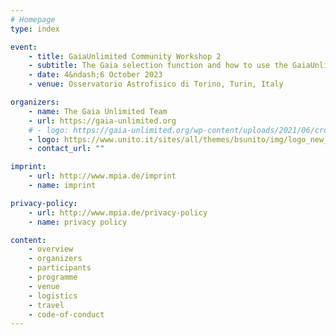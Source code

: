 ```yaml
---
# Homepage
type: index

event:
    - title: GaiaUnlimited Community Workshop 2
    - subtitle: The Gaia selection function and how to use the GaiaUnlimited tools
    - date: 4&ndash;6 October 2023
    - venue: Osservatorio Astrofisico di Torino, Turin, Italy

organizers:
    - name: The Gaia Unlimited Team
    - url: https://gaia-unlimited.org
    # - logo: https://gaia-unlimited.org/wp-content/uploads/2021/06/cropped-gaia_unlimited_logo.png
    - logo: https://www.unito.it/sites/all/themes/bsunito/img/logo_new_2022.svg
    - contact_url: ""

imprint:
    - url: http://www.mpia.de/imprint
    - name: imprint

privacy-policy:
    - url: http://www.mpia.de/privacy-policy
    - name: privacy policy

content:
    - overview
    - organizers
    - participants
    - programme
    - venue
    - logistics
    - travel
    - code-of-conduct
---
```

